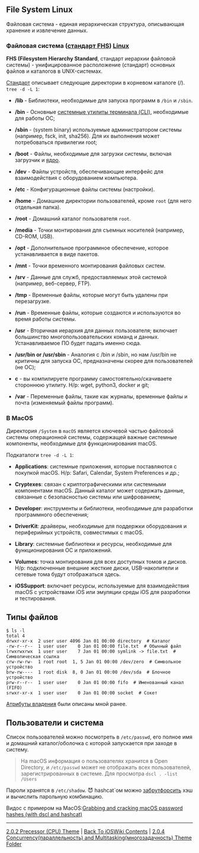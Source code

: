 ## File System Linux

Файловая система - единая иерархическая структура, описывающая хранение и извлечение данных.

### Файловая система ([стандарт FHS](https://refspecs.linuxfoundation.org/fhs.shtml)) [Linux](./2.0.1%20Linux.md)

**FHS (Filesystem Hierarchy Standard**, стандарт иерархии файловой системы) - унифицированное расположение (стандарт) основных файлов и каталогов в UNIX-системах.

[Стандарт](https://refspecs.linuxfoundation.org/fhs.shtml) описывает следующие директории в корневом каталоге (/). `tree -d -L 1`:

* **/lib** - Библиотеки, необходимые для запуска программ в `/bin` и `/sbin`.
* **/bin** - Основные [системные утилиты терминала (CLI)](/1%20Common/1.3%20Terminal/1.3.3%20CLI/), необходимые для работы ОС;
* **/sbin** - (system binary) используемые администратором системы (например, fsck, init, sha256). Для их выполнения может потребоваться привилегии root;


* **/boot** - Файлы, необходимые для загрузки системы, включая загрузчик и [ядро](/3%20Memory%20and%20Concurrency/3.1%20Memory/3.1.1%20AboutMemory/3.1.1.0%20CPU.md).
* **/dev** - Файлы устройств, обеспечивающие интерфейс для взаимодействия с оборудованием компьютера.
* **/etc** - Конфигурационные файлы системы (настройки).


* **/home** - Домашние директории пользователей, кроме `root` (для него отдельная папка).
* **/root** - Домашний каталог пользователя `root`.


* **/media** - Точки монтирования для съемных носителей (например, CD-ROM, USB).
* **/opt** - Дополнительное программное обеспечение, которое устанавливается в виде пакетов.


* **/mnt** - Точки временного монтирования файловых систем.
* **/srv** - Данные для служб, предоставляемых этой системой (например, веб-сервер, FTP).

* **/tmp** - Временные файлы, которые могут быть удалены при перезагрузке.
* **/run** - Временные файлы, которые создаются и используются во время работы системы.

* **/usr** - Вторичная иерархия для данных пользователя; включает большинство многопользовательских команд и данных. Устанавливаемое ПО будет падать именно сюда.
* **/usr/bin or /usr/sbin** - Аналогия с /bin и /sbin, но нам /usr/bin не критичны для запуска ОС, предназначены скорее для пользователей (не ОС);
* **c** - вы компилируете программу самостоятельно/скачиваете стороннюю утилиту. Н/р: wget, python3, docker и git;
* **/var** - Переменные файлы, такие как журналы, временные файлы и почта (изменяемый файлы программ).

### В MacOS 

Директория `/System` в `macOS` является ключевой частью файловой системы операционной системы, содержащей важные системные компоненты, необходимые для функционирования macOS. 

Подкаталоги `tree -d -L 1`:

* **Applications**: системные приложения, которые поставляются с покупкой macOS. Н/р: Safari, Calendar, System Preferences и др.;

* **Cryptexes**: связан с криптографическими или системными компонентами macOS. Данный каталог может содержать данные, связанные с безопасностью системы или шифрованием;

* **Developer**: инструменты и библиотеки, необходимые для разработки программного обеспечения;

* **DriverKit**: драйверы, необходимые для поддержки оборудования и периферийных устройств, совместимых с macOS.

* **Library**: системные библиотеки и ресурсы, необходимые для функционирования ОС и приложений.

* **Volumes**: точка монтирования для всех доступных томов и дисков. Н/р: подключенные внешние жесткие диски, USB-накопители и сетевые тома будут отображаться здесь.

* **iOSSupport**: включает ресурсы, используемые для взаимодействия macOS с устройствами iOS или эмуляции среды iOS для разработки и тестирования.


## Типы файлов 

```
$ ls -l
total 4
drwxr-xr-x  2 user user 4096 Jan 01 00:00 directory  # Каталог
-rw-r--r--  1 user user    0 Jan 01 00:00 file.txt  # Обычный файл
lrwxrwxrwx  1 user user    7 Jan 01 00:00 symlink -> file.txt  # Символическая ссылка
crw-rw-rw-  1 root root  1, 5 Jan 01 00:00 /dev/zero  # Символьное устройство
brw-rw----  1 root disk  8, 0 Jan 01 00:00 /dev/sda  # Блочное устройство
prw-r--r--  1 user user    0 Jan 01 00:00 fifo  # Именованный канал (FIFO)
srwxr-xr-x  1 user user    0 Jan 01 00:00 socket  # Сокет
```

[Атрибуты владения](/1%20Common/1.3%20Terminal/1.3.3%20CLI/1.3.3.3%20Chmod.md) были описаны мной ранее. 

## Пользователи и система

Список пользователей можно посмотреть в `/etc/passwd`, его полное имя и домашний каталог/оболочка с которой запускается при заходе в систему.

> На macOS информация о пользователях хранится в Open Directory, и `/etc/passwd` может не отображать всех пользователей, зарегистрированных в системе. Для просмотра `dscl . -list /Users`

Пароли хранятся в `/etc/shadow`. 😈 hashcat`ом можно [забрутфорсить](/2%20ComputerScience/2.5%20Cybersecurity/2.5.1%20Cryptology.md) хэш и вычислить парольную комбинацию. 

Видос с примером на MacOS:[Grabbing and cracking macOS password hashes (with dscl and hashcat)](https://www.youtube.com/watch?v=b3yypGo4J2k)

---

[2.0.2 Precessor (CPU) Theme](./2.0.2%20Processor(CPU).md) | [Back To iOSWiki Contents](https://github.com/eldaroid/iOSWiki) |  [2.0.4 Concurrency(параллельность) and Multitasking(многозадачность) Theme Folder](./2.0.4%20ConcurrencyAndMultitasking/)